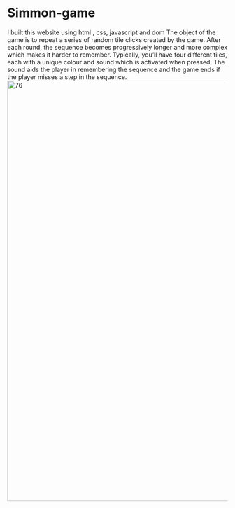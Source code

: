 # Simmon-game
 I built this website using html , css, javascript and dom
  The object of the game is to repeat a series of random tile clicks created by the game. After each round, the sequence becomes progressively longer and more complex which makes it harder to remember.
  Typically, you’ll have four different tiles, each with a unique colour and sound which is activated when pressed. The sound aids the player in remembering the sequence and the game ends if the player misses a step in the sequence.
<img width="960" alt="76" src="https://user-images.githubusercontent.com/107885395/226199134-9fac1d34-38c6-4638-90a7-c3f0ce74c09b.png">

